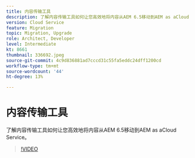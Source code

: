 ```yaml
---
title: 内容传输工具
description: 了解内容传输工具如何让您高效地将内容从AEM 6.5移动到AEM as aCloud Service。
version: Cloud Service
feature: Migration
topic: Migration, Upgrade
role: Architect, Developer
level: Intermediate
kt: 8661
thumbnail: 336692.jpeg
source-git-commit: 4c9d836881ad7cccd31c55fa5eddc24dff1200cd
workflow-type: tm+mt
source-wordcount: '44'
ht-degree: 13%

---
```



# 内容传输工具

了解内容传输工具如何让您高效地将内容从AEM 6.5移动到AEM as aCloud Service。

>[!VIDEO](https://video.tv.adobe.com/v/336692/?quality=12&learn=on)
